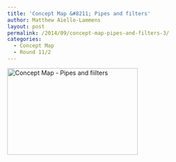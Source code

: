 ```yaml
---
title: 'Concept Map &#8211; Pipes and filters'
author: Matthew Aiello-Lammens
layout: post
permalink: /2014/09/concept-map-pipes-and-filters-3/
categories:
  - Concept Map
  - Round 11/2
---
```

[<img class="alignnone size-medium wp-image-8811" alt="Concept Map - Pipes and fiilters" src="http://teaching.software-carpentry.org/wp-content/uploads/2014/09/Concept-Map-Pipes-and-fiilters-300x200.jpg" width="300" height="200" />][1]

 [1]: http://teaching.software-carpentry.org/wp-content/uploads/2014/09/Concept-Map-Pipes-and-fiilters.jpg